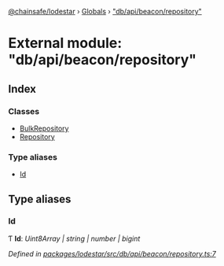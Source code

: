 [@chainsafe/lodestar](../README.md) › [Globals](../globals.md) › ["db/api/beacon/repository"](_db_api_beacon_repository_.md)

# External module: "db/api/beacon/repository"

## Index

### Classes

* [BulkRepository](../classes/_db_api_beacon_repository_.bulkrepository.md)
* [Repository](../classes/_db_api_beacon_repository_.repository.md)

### Type aliases

* [Id](_db_api_beacon_repository_.md#id)

## Type aliases

###  Id

Ƭ **Id**: *Uint8Array | string | number | bigint*

*Defined in [packages/lodestar/src/db/api/beacon/repository.ts:7](https://github.com/ChainSafe/lodestar/blob/2fb982b/packages/lodestar/src/db/api/beacon/repository.ts#L7)*

